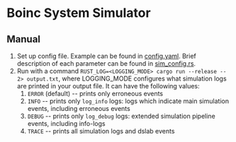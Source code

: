 # Boinc System Simulator
## Manual 
1. Set up config file. Example can be found in [config.yaml](examples/simple/config.yaml). Brief description of each parameter can be found in [sim_config.rs](simulator/src/config/sim_config.rs).
2. Run with a command `RUST_LOG=<LOGGING_MODE> cargo run --release --  2> output.txt`, where LOGGING_MODE configures what simulation logs are printed in your output file. It can have the following values: 
    1. `ERROR` (default) -- prints only erroneous events
    2. `INFO` -- prints only `log_info` logs: logs which indicate main simulation events, including erroneous events
    3. `DEBUG` --  prints only `log_debug` logs: extended simulation pipeline events, including info-logs 
    4. `TRACE`  -- prints all simulation logs and dslab events 
